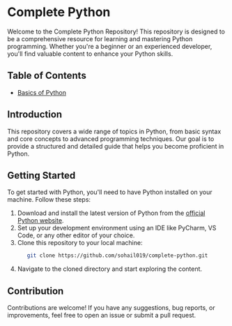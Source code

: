 # Complete Python

Welcome to the Complete Python Repository! This repository is designed to be a comprehensive resource for learning and mastering Python programming. Whether you're a beginner or an experienced developer, you'll find valuable content to enhance your Python skills.

## Table of Contents

- [Basics of Python]()

## Introduction

This repository covers a wide range of topics in Python, from basic syntax and core concepts to advanced programming techniques. Our goal is to provide a structured and detailed guide that helps you become proficient in Python.

## Getting Started

To get started with Python, you'll need to have Python installed on your machine. Follow these steps:

1. Download and install the latest version of Python from the [official Python website](https://www.python.org/downloads/).
2. Set up your development environment using an IDE like PyCharm, VS Code, or any other editor of your choice.
3. Clone this repository to your local machine:
   ```bash
      git clone https://github.com/sohail019/complete-python.git
4. Navigate to the cloned directory and start exploring the content.


## Contribution
Contributions are welcome! If you have any suggestions, bug reports, or improvements, feel free to open an issue or submit a pull request.
